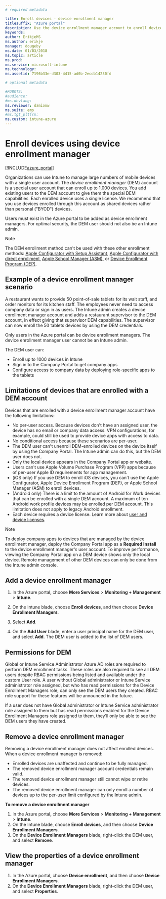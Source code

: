 ```yaml
---
# required metadata

title: Enroll devices - device enrollment manager
titlesuffix: "Azure portal"
description: Use the device enrollment manager account to enroll devices in Intune. "
keywords:
author: ErikjeMS
ms.author: erikje
manager: dougeby
ms.date: 01/03/2018
ms.topic: article
ms.prod:
ms.service: microsoft-intune
ms.technology:
ms.assetid: 7196b33e-d303-4415-ad0b-2ecdb14230fd

# optional metadata

#ROBOTS:
#audience:
#ms.devlang:
ms.reviewer: damionw
ms.suite: ems
#ms.tgt_pltfrm:
ms.custom: intune-azure
---
```


# Enroll devices using device enrollment manager

[!INCLUDE[azure_portal](./includes/azure_portal.md)]

Organizations can use Intune to manage large numbers of mobile devices with a single user account. The *device enrollment manager* (DEM) account is a special user account that can enroll up to 1,000 devices. You add existing users to the DEM account to give them the special DEM capabilities. Each enrolled device uses a single license. We recommend that you use devices enrolled through this account as shared devices rather than personal ("BYOD") devices.  

Users must exist in the Azure portal to be added as device enrollment managers. For optimal security, the DEM user should not also be an Intune admin.

>[!NOTE]
>The DEM enrollment method can't be used with these other enrollment methods: [Apple Configurator with Setup Assistant](apple-configurator-setup-assistant-enroll-ios.md), [Apple Configurator with direct enrollment](apple-configurator-direct-enroll-ios.md), [Apple School Manager (ASM)](apple-school-manager-set-up-ios.md), or [Device Enrollment Program (DEP)](device-enrollment-program-enroll-ios.md).

## Example of a device enrollment manager scenario

A restaurant wants to provide 50 point-of-sale tablets for its wait staff, and order monitors for its kitchen staff. The employees never need to access company data or sign in as users. The Intune admin creates a device enrollment manager account and adds a restaurant supervisor to the DEM account, in effect giving that supervisor DEM capabilities. The supervisor can now enroll the 50 tablets devices by using the DEM credentials.

Only users in the Azure portal can be device enrollment managers. The device enrollment manager user cannot be an Intune admin.

The DEM user can:

-   Enroll up to 1000 devices in Intune
-   Sign in to the Company Portal to get company apps
-   Configure access to company data by deploying role-specific apps to the tablets

## Limitations of devices that are enrolled with a DEM account

Devices that are enrolled with a device enrollment manager account have the following limitations:

  - No per-user access. Because devices don't have an assigned user, the device has no email or company data access. VPN configurations, for example, could still be used to provide device apps with access to data.
  - No conditional access because these scenarios are per-user.
  - The DEM user can't unenroll DEM-enrolled devices on the device itself by using the Company Portal. The Intune admin can do this, but the DEM user does not.
  - Only the local device appears in the Company Portal app or website.
  - Users can't use Apple Volume Purchase Program (VPP) apps because of per-user Apple ID requirements for app management.
  - (iOS only) If you use DEM to enroll iOS devices, you can't use the Apple Configurator, Apple Device Enrollment Program (DEP), or Apple School Manager (ASM) to enroll devices.
  - (Android only) There is a limit to the amount of Android for Work devices that can be enrolled with a single DEM account. A maximum of ten Android work profile devices may be enrolled per DEM account. This limitation does not apply to legacy Android enrollment.
  - Each device requires a device license. Learn more about [user and device licenses](licenses-assign.md#how-user-and-device-licenses-affect-access-to-services).


> [!NOTE]
> To deploy company apps to devices that are managed by the device enrollment manager, deploy the Company Portal app as a **Required Install** to the device enrollment manager's user account.
> To improve performance, viewing the Company Portal app on a DEM device shows only the local device. Remote management of other DEM devices can only be done from the Intune admin console.


## Add a device enrollment manager

1.  In the Azure portal, choose **More Services** > **Monitoring + Management** > **Intune**.

2.  On the Intune blade, choose **Enroll devices**, and then choose **Device Enrollment Managers**.

3.  Select **Add**.

4.  On the **Add User** blade, enter a user principal name for the DEM user, and select **Add**. The DEM user is added to the list of DEM users.

## Permissions for DEM

Global or Intune Service Administrator Azure AD roles are required to perform DEM enrollment tasks. These roles are also required to see all DEM users despite RBAC permissions being listed and available under the custom User role. A user without Global administrator or Intune Service administrator role assigned, but who has read permissions for the Device Enrollment Managers role, can only see the DEM users they created. RBAC role support for these features will be announced in the future.

If a user does not have Global administrator or Intune Service administrator role assigned to them but has read permissions enabled for the Device Enrollment Managers role assigned to them, they’ll only be able to see the DEM users they have created.

## Remove a device enrollment manager

Removing a device enrollment manager does not affect enrolled devices. When a device enrollment manager is removed:

-   Enrolled devices are unaffected and continue to be fully managed.
-   The removed device enrollment manager account credentials remain valid.
-   The removed device enrollment manager still cannot wipe or retire devices.
-   The removed device enrollment manager can only enroll a number of devices up to the per-user limit configured by the Intune admin.

**To remove a device enrollment manager**

1. In the Azure portal, choose **More Services** > **Monitoring + Management** > **Intune**.
2. On the Intune blade, choose **Enroll devices**, and then choose **Device Enrollment Managers**.
3. On the **Device Enrollment Managers** blade, right-click the DEM user, and select **Remove**.

## View the properties of a device enrollment manager

1. In the Azure portal, choose **Device enrollment**, and then choose **Device Enrollment Managers**.
2. On the **Device Enrollment Managers** blade, right-click the DEM user, and select **Properties**.

